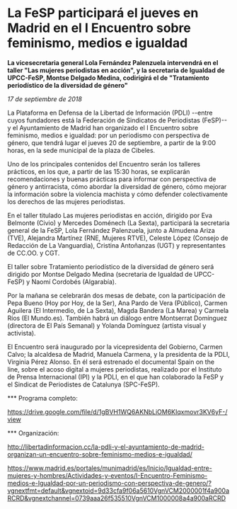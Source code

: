 # La FeSP participará el jueves en Madrid en el I Encuentro sobre feminismo, medios e igualdad

**La vicesecretaria general Lola Fernández Palenzuela intervendrá en el taller "Las mujeres periodistas en acción", y la secretaria de Igualdad de UPCC-FeSP, Montse Delgado Medina, codirigirá el de "Tratamiento periodístico de la diversidad de género"**

*17 de septiembre de 2018*

La Plataforma en Defensa de la Libertad de Información (PDLI) --entre cuyos fundadores está la Federación de Sindicatos de Periodistas (FeSP)-- y el Ayuntamiento de Madrid han organizado el I Encuentro sobre feminismo, medios e igualdad: por un periodismo con perspectiva de género, que tendrá lugar el jueves 20 de septiembre, a partir de la 9:00 horas, en la sede municipal de la plaza de Cibeles.

Uno de los principales contenidos del Encuentro serán los talleres prácticos, en los que, a partir de las 15:30 horas, se explicarán recomendaciones y buenas prácticas para informar con perspectiva de género y antirracista, cómo abordar la diversidad de género, cómo mejorar la información sobre la violencia machista y cómo defender colectivamente los derechos de las mujeres periodistas.

En el taller titulado Las mujeres periodistas en acción, dirigido por Eva Belmonte (Civio) y Mercedes Doménech (La Sexta), participará la secretaria general de la FeSP, Lola Fernández Palenzuela, junto a Almudena Ariza (TVE), Alejandra Martínez (RNE, Mujeres RTVE), Celeste López (Consejo de Redacción de La Vanguardia), Cristina Antoñanzas (UGT) y representantes de CC.OO. y CGT.

El taller sobre Tratamiento periodístico de la diversidad de género será dirigido por Montse Delgado Medina (secretaria de Igualdad de UPCC-FeSP) y Naomí Cordobés (Algarabía).

Por la mañana se celebrarán dos mesas de debate, con la participación de Pepa Bueno (Hoy por Hoy, de la Ser), Ana Pardo de Vera (Público), Carmen Aguilera (El Intermedio, de La Sexta), Magda Bandera (La Marea) y Carmela Ríos (El Mundo.es). También habrá un diálogo entre Montserrat Domínguez (directora de El País Semanal) y Yolanda Domínguez (artista visual y activista).

El Encuentro será inaugurado por la vicepresidenta del Gobierno, Carmen Calvo; la alcaldesa de Madrid, Manuela Carmena, y la presidenta de la PDLI, Virginia Pérez Alonso. En él será estrenado el documental Spain on the line, sobre el acoso digital a mujeres periodistas, realizado por el Instituto de Prensa Internacional (IPI) y la PDLI, en el que han colaborado la FeSP y el Sindicat de Periodistes de Catalunya (SPC-FeSP).

*** Programa completo: 

https://drive.google.com/file/d/1gBVH1WQ6AKNbLiOM6KIqxmovr3KV6yF-/view

*** Organización: 

http://libertadinformacion.cc/la-pdli-y-el-ayuntamiento-de-madrid-organizan-un-encuentro-sobre-feminismo-medios-e-igualdad/

https://www.madrid.es/portales/munimadrid/es/Inicio/Igualdad-entre-mujeres-y-hombres/Actividades-y-eventos/I-Encuentro-Feminismo-medios-e-Igualdad-por-un-periodismo-con-perspectiva-de-genero/?vgnextfmt=default&vgnextoid=9d33cfa9f06a5610VgnVCM2000001f4a900aRCRD&vgnextchannel=0739aaa26f535510VgnVCM1000008a4a900aRCRD
